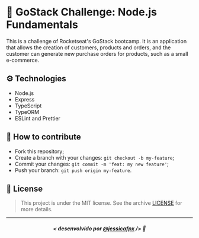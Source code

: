 # 🚀 GoStack Challenge: Node.js Fundamentals
This is a challenge of Rocketseat's GoStack bootcamp. It is an application that allows the creation of customers, products and orders, and the customer can generate new purchase orders for products, such as a small e-commerce.

## ⚙️ Technologies
- Node.js
- Express
- TypeScript
- TypeORM
- ESLint and Prettier

## 🤔 How to contribute

- Fork this repository;
- Create a branch with your changes: `git checkout -b my-feature`;
- Commit your changes: `git commit -m 'feat: my new feature'`;
- Push your branch: `git push origin my-feature`.

## 📜 License

> This project is under the MIT license. See the archive [LICENSE](https://github.com/jessicafpx/gostack-desafio-database-relations/blob/master/LICENSE.md) for more details.
---

##### <p align="center"> <strong> < desenvolvido por <a href="github.com/jessicafpx"> @jessicafpx</a> /></strong> 👋
